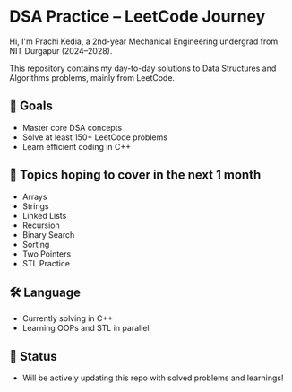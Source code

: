 # DSA Practice – LeetCode Journey

Hi, I'm Prachi Kedia, a 2nd-year Mechanical Engineering undergrad from NIT Durgapur (2024–2028).

This repository contains my day-to-day solutions to Data Structures and Algorithms problems, mainly from LeetCode.

## 📌 Goals
- Master core DSA concepts
- Solve at least 150+ LeetCode problems
- Learn efficient coding in C++

## 🔧 Topics hoping to cover in the next 1 month
- Arrays
- Strings
- Linked Lists
- Recursion
- Binary Search
- Sorting
- Two Pointers
- STL Practice

## 🛠 Language
- Currently solving in C++
- Learning OOPs and STL in parallel

## 🌱 Status
- Will be actively updating this repo with solved problems and learnings!

